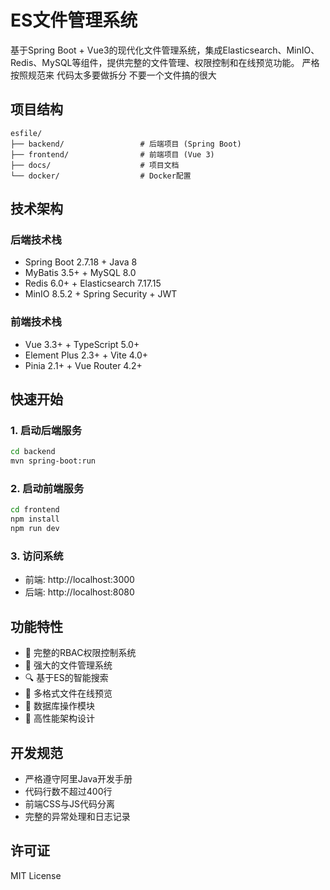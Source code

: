 # ES文件管理系统

基于Spring Boot + Vue3的现代化文件管理系统，集成Elasticsearch、MinIO、Redis、MySQL等组件，提供完整的文件管理、权限控制和在线预览功能。
严格按照规范来  代码太多要做拆分 不要一个文件搞的很大
## 项目结构

```
esfile/
├── backend/                 # 后端项目 (Spring Boot)
├── frontend/                # 前端项目 (Vue 3)
├── docs/                    # 项目文档
└── docker/                  # Docker配置
```

## 技术架构

### 后端技术栈
- Spring Boot 2.7.18 + Java 8
- MyBatis 3.5+ + MySQL 8.0
- Redis 6.0+ + Elasticsearch 7.17.15
- MinIO 8.5.2 + Spring Security + JWT

### 前端技术栈
- Vue 3.3+ + TypeScript 5.0+
- Element Plus 2.3+ + Vite 4.0+
- Pinia 2.1+ + Vue Router 4.2+

## 快速开始

### 1. 启动后端服务
```bash
cd backend
mvn spring-boot:run
```

### 2. 启动前端服务
```bash
cd frontend
npm install
npm run dev
```

### 3. 访问系统
- 前端: http://localhost:3000
- 后端: http://localhost:8080

## 功能特性

- 🔐 完整的RBAC权限控制系统
- 📁 强大的文件管理系统
- 🔍 基于ES的智能搜索
- 👀 多格式文件在线预览
- 💾 数据库操作模块
- 🚀 高性能架构设计

## 开发规范

- 严格遵守阿里Java开发手册
- 代码行数不超过400行
- 前端CSS与JS代码分离
- 完整的异常处理和日志记录

## 许可证

MIT License

